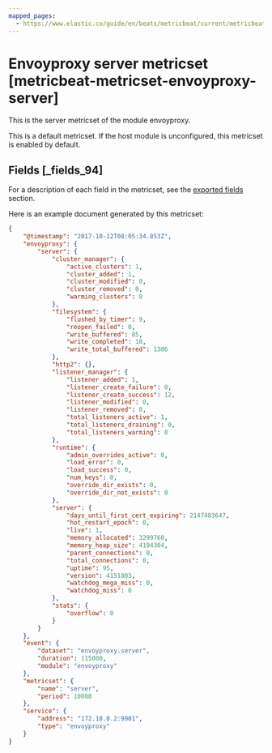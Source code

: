```yaml
---
mapped_pages:
  - https://www.elastic.co/guide/en/beats/metricbeat/current/metricbeat-metricset-envoyproxy-server.html
---
```


# Envoyproxy server metricset [metricbeat-metricset-envoyproxy-server]

This is the server metricset of the module envoyproxy.

This is a default metricset. If the host module is unconfigured, this metricset is enabled by default.

## Fields [_fields_94]

For a description of each field in the metricset, see the [exported fields](/reference/metricbeat/exported-fields-envoyproxy.md) section.

Here is an example document generated by this metricset:

```json
{
    "@timestamp": "2017-10-12T08:05:34.853Z",
    "envoyproxy": {
        "server": {
            "cluster_manager": {
                "active_clusters": 1,
                "cluster_added": 1,
                "cluster_modified": 0,
                "cluster_removed": 0,
                "warming_clusters": 0
            },
            "filesystem": {
                "flushed_by_timer": 9,
                "reopen_failed": 0,
                "write_buffered": 85,
                "write_completed": 18,
                "write_total_buffered": 1306
            },
            "http2": {},
            "listener_manager": {
                "listener_added": 1,
                "listener_create_failure": 0,
                "listener_create_success": 12,
                "listener_modified": 0,
                "listener_removed": 0,
                "total_listeners_active": 1,
                "total_listeners_draining": 0,
                "total_listeners_warming": 0
            },
            "runtime": {
                "admin_overrides_active": 0,
                "load_error": 0,
                "load_success": 0,
                "num_keys": 0,
                "override_dir_exists": 0,
                "override_dir_not_exists": 0
            },
            "server": {
                "days_until_first_cert_expiring": 2147483647,
                "hot_restart_epoch": 0,
                "live": 1,
                "memory_allocated": 3299760,
                "memory_heap_size": 4194304,
                "parent_connections": 0,
                "total_connections": 0,
                "uptime": 95,
                "version": 4151803,
                "watchdog_mega_miss": 0,
                "watchdog_miss": 0
            },
            "stats": {
                "overflow": 0
            }
        }
    },
    "event": {
        "dataset": "envoyproxy.server",
        "duration": 115000,
        "module": "envoyproxy"
    },
    "metricset": {
        "name": "server",
        "period": 10000
    },
    "service": {
        "address": "172.18.0.2:9901",
        "type": "envoyproxy"
    }
}
```


